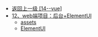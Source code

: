 - [返回上一级 [14--vue]](14--vue/)
- [12、web端项目：后台+ElementUI](14--vue/12、web端项目：后台+ElementUI/)
  - [assets](14--vue/12、web端项目：后台+ElementUI/assets/)
  - [ElementUI](14--vue/12、web端项目：后台+ElementUI/ElementUI.md)
